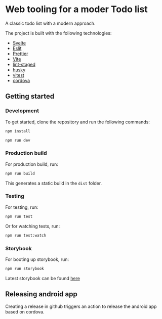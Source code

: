 # Web tooling for a moder Todo list

A classic todo list with a modern approach.

The project is built with the following technologies:

- [Svelte](https://svelte.dev/)
- [Eslit](https://eslint.org/)
- [Prettier](https://prettier.io/)
- [Vite](https://vitejs.dev/)
- [lint-staged](https://github.com/lint-staged/lint-staged)
- [husky](https://typicode.github.io/husky)
- [vitest](https://vitest.dev/)
- [cordova](https://cordova.apache.org/)

## Getting started

### Development

To get started, clone the repository and run the following commands:

```bash
npm install
```

```bash
npm run dev
```

### Production build

For production build, run:

```bash
npm run build
```

This generates a static build in the `dist` folder.

### Testing

For testing, run:

```bash
npm run test
```

Or for watching tests, run:

```bash
npm run test:watch
```

### Storybook

For booting up storybook, run:

```bash
npm run storybook
```

Latest storybook can be found [here](https://web-tooling-darian-svelte-storybook.surge.sh/)

## Releasing android app

Creating a release in github triggers an action to release the android app based on cordova.
